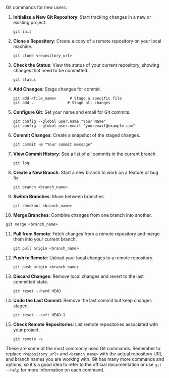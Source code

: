 Git commands for new users:

1. **Initialize a New Git Repository**: Start tracking changes in a new or existing project.
   ```
   git init
   ```

2. **Clone a Repository**: Create a copy of a remote repository on your local machine.
   ```
   git clone <repository_url>
   ```

3. **Check the Status**: View the status of your current repository, showing changes that need to be committed.
   ```
   git status
   ```

4. **Add Changes**: Stage changes for commit.
   ```
   git add <file_name>      # Stage a specific file
   git add .               # Stage all changes
   ```

5. **Configure Git**: Set your name and email for Git commits.
    ```
    git config --global user.name "Your Name"
    git config --global user.email "youremail@example.com"
    ```

6. **Commit Changes**: Create a snapshot of the staged changes.
   ```
   git commit -m "Your commit message"
   ```

7. **View Commit History**: See a list of all commits in the current branch.
   ```
   git log
   ```

8. **Create a New Branch**: Start a new branch to work on a feature or bug fix.
   ```
   git branch <branch_name>
   ```

9. **Switch Branches**: Move between branches.
   ```
   git checkout <branch_name>
   ```

10. **Merge Branches**: Combine changes from one branch into another.
   ```
   git merge <branch_name>
   ```

11. **Pull from Remote**: Fetch changes from a remote repository and merge them into your current branch.
    ```
    git pull origin <branch_name>
    ```

12. **Push to Remote**: Upload your local changes to a remote repository.
    ```
    git push origin <branch_name>
    ```

13. **Discard Changes**: Remove local changes and revert to the last committed state.
    ```
    git reset --hard HEAD
    ```

14. **Undo the Last Commit**: Remove the last commit but keep changes staged.
    ```
    git reset --soft HEAD~1
    ```

15. **Check Remote Repositories**: List remote repositories associated with your project.
    ```
    git remote -v
    ```


These are some of the most commonly used Git commands. Remember to replace `<repository_url>` and `<branch_name>` with the actual repository URL and branch names you are working with. Git has many more commands and options, so it's a good idea to refer to the official documentation or use `git --help` for more information on each command.
